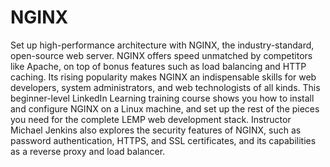 # NGINX
Set up high-performance architecture with NGINX, the industry-standard, open-source web server. NGINX offers speed unmatched by competitors like Apache, on top of bonus features such as load balancing and HTTP caching. Its rising popularity makes NGINX an indispensable skills for web developers, system administrators, and web technologists of all kinds. This beginner-level LinkedIn Learning training course shows you how to install and configure NGINX on a Linux machine, and set up the rest of the pieces you need for the complete LEMP web development stack. Instructor Michael Jenkins also explores the security features of NGINX, such as password authentication, HTTPS, and SSL certificates, and its capabilities as a reverse proxy and load balancer.
